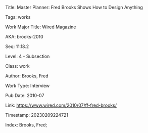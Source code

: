Title:  Master Planner: Fred Brooks Shows How to Design Anything

Tags:   works

Work Major Title: Wired Magazine

AKA:    brooks-2010

Seq:    11.18.2

Level:  4 - Subsection

Class:  work

Author: Brooks, Fred

Work Type: Interview

Pub Date: 2010-07

Link:   https://www.wired.com/2010/07/ff-fred-brooks/

Timestamp: 20230209224721

Index:  Brooks, Fred; 
